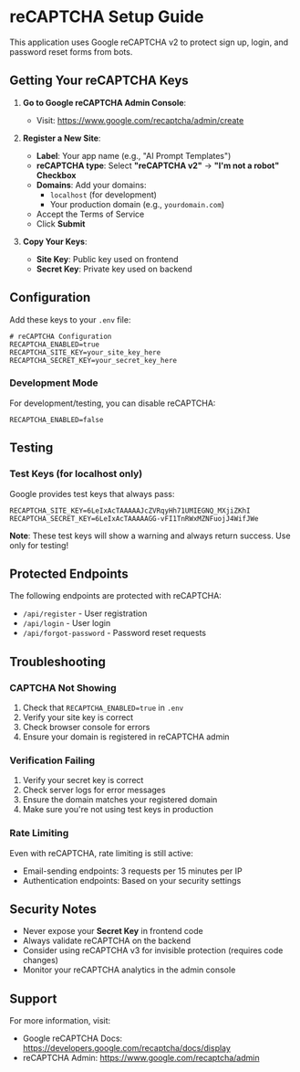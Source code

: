 # reCAPTCHA Setup Guide

This application uses Google reCAPTCHA v2 to protect sign up, login, and password reset forms from bots.

## Getting Your reCAPTCHA Keys

1. **Go to Google reCAPTCHA Admin Console**:
   - Visit: https://www.google.com/recaptcha/admin/create

2. **Register a New Site**:
   - **Label**: Your app name (e.g., "AI Prompt Templates")
   - **reCAPTCHA type**: Select **"reCAPTCHA v2"** → **"I'm not a robot" Checkbox**
   - **Domains**: Add your domains:
     - `localhost` (for development)
     - Your production domain (e.g., `yourdomain.com`)
   - Accept the Terms of Service
   - Click **Submit**

3. **Copy Your Keys**:
   - **Site Key**: Public key used on frontend
   - **Secret Key**: Private key used on backend

## Configuration

Add these keys to your `.env` file:

```env
# reCAPTCHA Configuration
RECAPTCHA_ENABLED=true
RECAPTCHA_SITE_KEY=your_site_key_here
RECAPTCHA_SECRET_KEY=your_secret_key_here
```

### Development Mode

For development/testing, you can disable reCAPTCHA:

```env
RECAPTCHA_ENABLED=false
```

## Testing

### Test Keys (for localhost only)

Google provides test keys that always pass:

```env
RECAPTCHA_SITE_KEY=6LeIxAcTAAAAAJcZVRqyHh71UMIEGNQ_MXjiZKhI
RECAPTCHA_SECRET_KEY=6LeIxAcTAAAAAGG-vFI1TnRWxMZNFuojJ4WifJWe
```

**Note**: These test keys will show a warning and always return success. Use only for testing!

## Protected Endpoints

The following endpoints are protected with reCAPTCHA:

- `/api/register` - User registration
- `/api/login` - User login
- `/api/forgot-password` - Password reset requests

## Troubleshooting

### CAPTCHA Not Showing

1. Check that `RECAPTCHA_ENABLED=true` in `.env`
2. Verify your site key is correct
3. Check browser console for errors
4. Ensure your domain is registered in reCAPTCHA admin

### Verification Failing

1. Verify your secret key is correct
2. Check server logs for error messages
3. Ensure the domain matches your registered domain
4. Make sure you're not using test keys in production

### Rate Limiting

Even with reCAPTCHA, rate limiting is still active:
- Email-sending endpoints: 3 requests per 15 minutes per IP
- Authentication endpoints: Based on your security settings

## Security Notes

- Never expose your **Secret Key** in frontend code
- Always validate reCAPTCHA on the backend
- Consider using reCAPTCHA v3 for invisible protection (requires code changes)
- Monitor your reCAPTCHA analytics in the admin console

## Support

For more information, visit:
- Google reCAPTCHA Docs: https://developers.google.com/recaptcha/docs/display
- reCAPTCHA Admin: https://www.google.com/recaptcha/admin
